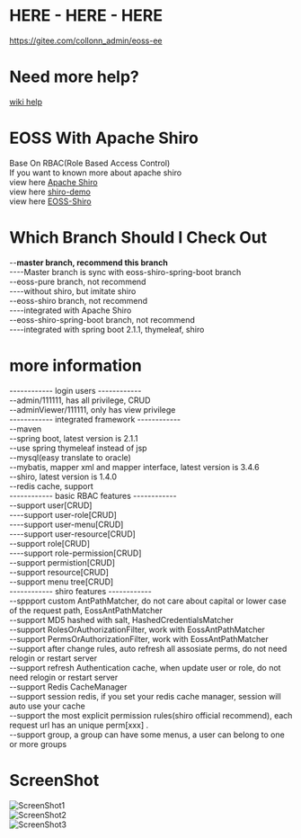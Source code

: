 # HERE - HERE - HERE
https://gitee.com/collonn_admin/eoss-ee

# Need more help?
[wiki help](https://github.com/jelly-liu/EOSS/wiki)  

# EOSS With Apache Shiro
Base On RBAC(Role Based Access Control)  
If you want to known more about apache shiro  
view here [Apache Shiro](http://shiro.apache.org/index.html "Apache Shiro")  
view here [shiro-demo](https://github.com/jelly-liu/shiro-demo "shiro-demo")  
view here [EOSS-Shiro](https://github.com/jelly-liu/EOSS "EOSS-Shiro")

# Which Branch Should I Check Out
--**master branch, recommend this branch**  
----Master branch is sync with eoss-shiro-spring-boot branch  
--eoss-pure branch, not recommend  
----without shiro, but imitate shiro  
--eoss-shiro branch, not recommend  
----integrated with Apache Shiro  
--eoss-shiro-spring-boot branch, not recommend  
----integrated with spring boot 2.1.1, thymeleaf, shiro  
# more information
------------ login users ------------  
--admin/111111, has all privilege, CRUD  
--adminViewer/111111, only has view privilege  
------------ integrated framework ------------  
--maven  
--spring boot, latest version is 2.1.1  
--use spring thymeleaf instead of jsp  
--mysql(easy translate to oracle)  
--mybatis, mapper xml and mapper interface, latest version is 3.4.6   
--shiro, latest version is 1.4.0  
--redis cache, support  
------------ basic RBAC features ------------  
--support user[CRUD]  
----support user-role[CRUD]  
----support user-menu[CRUD]  
----support user-resource[CRUD]  
--support role[CRUD]  
----support role-permission[CRUD]  
--support permistion[CRUD]  
--support resource[CRUD]  
--support menu tree[CRUD]  
------------ shiro features ------------  
--sppport custom AntPathMatcher, do not care about capital or lower case of the request path, EossAntPathMatcher  
--support MD5 hashed with salt, HashedCredentialsMatcher  
--support RolesOrAuthorizationFilter, work with EossAntPathMatcher  
--support PermsOrAuthorizationFilter, work with EossAntPathMatcher  
--support after change rules, auto refresh all assosiate perms, do not need relogin or restart server  
--support refresh Authentication cache, when update user or role, do not need relogin or restart server  
--support Redis CacheManager  
--support session redis, if you set your redis cache manager, session will auto use your cache  
--support the most explicit permission rules(shiro official recommend), each request url has an unique perm[xxx] .   
--support group, a group can have some menus, a user can belong to one or more groups


# ScreenShot  
![ScreenShot1](https://github.com/jelly-liu/EOSS/blob/master/ScreenShot1.png "ScreenShot1")  
![ScreenShot2](https://github.com/jelly-liu/EOSS/blob/master/ScreenShot2.png "ScreenShot2")  
![ScreenShot3](https://github.com/jelly-liu/EOSS/blob/master/ScreenShot3.png "ScreenShot3")  
